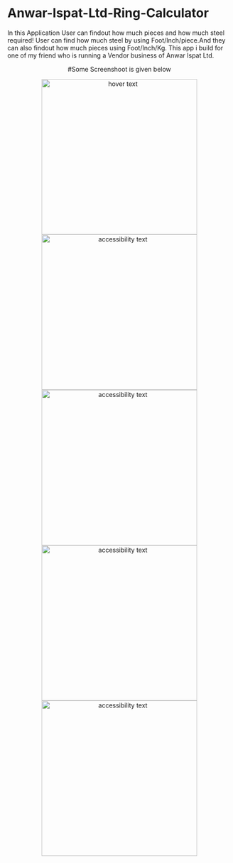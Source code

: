 # Anwar-Ispat-Ltd-Ring-Calculator
In this Application User can findout how much pieces and how much steel required! User can find how much steel by using Foot/Inch/piece.And they can also findout how much pieces using Foot/Inch/Kg.
This app i build for one of my friend who is running a Vendor business of Anwar Ispat Ltd.
<p align="center">#Some Screenshoot is given below</p>
<p align="center">
  <img src="https://github.com/Abed0711/Anwar-Ispat-Ltd-Ring-Calculator/blob/main/1.jpg" width="350" title="hover text">
  <img src="https://github.com/Abed0711/Anwar-Ispat-Ltd-Ring-Calculator/blob/main/2.jpg" width="350" alt="accessibility text">
  <img src="https://github.com/Abed0711/Anwar-Ispat-Ltd-Ring-Calculator/blob/main/3.jpg" width="350" alt="accessibility text">
  <img src="https://github.com/Abed0711/Anwar-Ispat-Ltd-Ring-Calculator/blob/main/4.jpg" width="350" alt="accessibility text">
  <img src="https://github.com/Abed0711/Anwar-Ispat-Ltd-Ring-Calculator/blob/main/5.jpg" width="350" alt="accessibility text">
</p>
